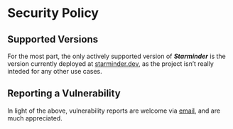 # Security Policy


## Supported Versions

For the most part, the only actively supported version of _**Starminder**_ is the version currently deployed at [starminder.dev](https://starminder.dev/ "☆ Starminder ☆"), as the project isn’t really inteded for any other use cases.


## Reporting a Vulnerability

In light of the above, vulnerability reports are welcome via [email](mailto:nik+starminder@nkantar.com), and are much appreciated.
